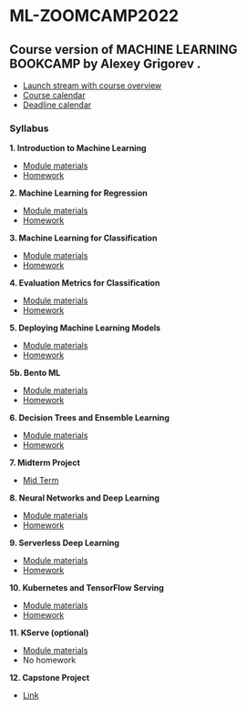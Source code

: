 # ML-ZOOMCAMP2022
## Course version of MACHINE LEARNING BOOKCAMP by Alexey Grigorev .

* [Launch stream with course overview](https://www.youtube.com/watch?v=MqI8vt3-cag&list=PL3MmuxUbc_hIhxl5Ji8t4O6lPAOpHaCLR)
* [Course calendar](https://calendar.google.com/calendar/?cid=cGtjZ2tkbGc1OG9yb2lxa2Vwc2g4YXMzMmNAZ3JvdXAuY2FsZW5kYXIuZ29vZ2xlLmNvbQ)
* [Deadline calendar](https://docs.google.com/spreadsheets/d/e/2PACX-1vQiEznNaTrblegQtBwQ-zsoJY6Vh_XL7_rilGYugRuCFhBQfnJR7D-QArGlilAiF9qrkY5ED2n-9ibD/pubhtml)


### Syllabus

**1. Introduction to Machine Learning**

* [Module materials](https://github.com/alexeygrigorev/mlbookcamp-code/tree/master/course-zoomcamp/01-intro)
* [Homework](https://github.com/alexeygrigorev/mlbookcamp-code/blob/master/course-zoomcamp/cohorts/2022/01-intro/homework.md)

**2. Machine Learning for Regression**

* [Module materials](https://github.com/alexeygrigorev/mlbookcamp-code/tree/master/course-zoomcamp/02-regression)
* [Homework](https://github.com/alexeygrigorev/mlbookcamp-code/blob/master/course-zoomcamp/cohorts/2022/02-regression/homework.md)

**3. Machine Learning for Classification**

* [Module materials](https://github.com/alexeygrigorev/mlbookcamp-code/tree/master/course-zoomcamp/03-classification)
* [Homework](https://github.com/alexeygrigorev/mlbookcamp-code/blob/master/course-zoomcamp/cohorts/2022/03-classification/homework.md)

**4. Evaluation Metrics for Classification**

* [Module materials](https://github.com/alexeygrigorev/mlbookcamp-code/tree/master/course-zoomcamp/04-evaluation)
* [Homework](https://github.com/alexeygrigorev/mlbookcamp-code/tree/master/course-zoomcamp/cohorts/2022/04-evaluation)

**5. Deploying Machine Learning Models**

* [Module materials](https://github.com/alexeygrigorev/mlbookcamp-code/tree/master/course-zoomcamp/05-deployment)
* [Homework](https://github.com/alexeygrigorev/mlbookcamp-code/blob/master/course-zoomcamp/cohorts/2022/05-deployment/homework.md)

**5b. Bento ML**

* [Module materials](https://github.com/alexeygrigorev/mlbookcamp-code/tree/master/course-zoomcamp/07-bentoml-production)
* [Homework](https://github.com/alexeygrigorev/mlbookcamp-code/blob/master/course-zoomcamp/cohorts/2022/07-bento-production/homework.md)

**6. Decision Trees and Ensemble Learning**

* [Module materials](https://github.com/alexeygrigorev/mlbookcamp-code/tree/master/course-zoomcamp/06-trees)
* [Homework](https://github.com/alexeygrigorev/mlbookcamp-code/blob/master/course-zoomcamp/cohorts/2022/06-trees/homework.md)

**7. Midterm Project**

* [Mid Term](https://github.com/Regidan-codes/ML-ZOOMCAMP2022/tree/main/ML_ZOOMCAMP_MIDTERM_PROJECT)

**8. Neural Networks and Deep Learning**

* [Module materials](https://github.com/alexeygrigorev/mlbookcamp-code/tree/master/course-zoomcamp/08-deep-learning)
* [Homework](https://github.com/alexeygrigorev/mlbookcamp-code/blob/master/course-zoomcamp/cohorts/2022/08-deep-learning/homework.md)

**9. Serverless Deep Learning**

* [Module materials](https://github.com/alexeygrigorev/mlbookcamp-code/tree/master/course-zoomcamp/09-serverless)
* [Homework](https://github.com/Regidan-codes/ML-ZOOMCAMP2022/tree/main/ML_ZOOMCAMP_SERVERLESS_DL)

**10. Kubernetes and TensorFlow Serving**

* [Module materials](https://github.com/alexeygrigorev/mlbookcamp-code/tree/master/course-zoomcamp/10-kubernetes)
* [Homework](https://github.com/Regidan-codes/ML-ZOOMCAMP2022/tree/main/ML_ZOOMCAMP_KUBERNETES)

**11. KServe (optional)**

* [Module materials](https://github.com/alexeygrigorev/mlbookcamp-code/tree/master/course-zoomcamp/11-kserve)
* No homework

**12. Capstone Project**

* [Link](https://github.com/Regidan-codes/ML-ZOOMCAMP2022/tree/main/ML-ZOOMCAMP_CAPSTONE_PROJECT)
